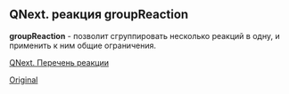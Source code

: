 ## QNext. реакция groupReaction

**groupReaction** - позволит сгруппировать несколько реакций в одну, и применить к ним общие ограничения.



[QNext. Перечень реакции](/docs-test/ph/reactions)
  
[Original](https://telegra.ph/QNext-admin-reaction-groupReaction-05-09)